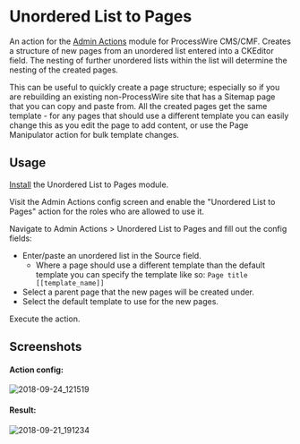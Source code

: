 # Unordered List to Pages

An action for the [Admin Actions](https://modules.processwire.com/modules/process-admin-actions/) module for ProcessWire CMS/CMF. Creates a structure of new pages from an unordered list entered into a CKEditor field. The nesting of further unordered lists within the list will determine the nesting of the created pages.

This can be useful to quickly create a page structure; especially so if you are rebuilding an existing non-ProcessWire site that has a Sitemap page that you can copy and paste from. All the created pages get the same template - for any pages that should use a different template you can easily change this as you edit the page to add content, or use the Page Manipulator action for bulk template changes.

## Usage

[Install](http://modules.processwire.com/install-uninstall/) the Unordered List to Pages module.

Visit the Admin Actions config screen and enable the "Unordered List to Pages" action for the roles who are allowed to use it.

Navigate to Admin Actions > Unordered List to Pages and fill out the config fields:

* Enter/paste an unordered list in the Source field.
    * Where a page should use a different template than the default template you can specify the template like so: `Page title [[template_name]]`
* Select a parent page that the new pages will be created under.
* Select the default template to use for the new pages.

Execute the action.

## Screenshots

#### Action config:
![2018-09-24_121519](https://user-images.githubusercontent.com/1538852/45934536-8e4a6b00-bff3-11e8-8440-99d6f4b1e436.png)

#### Result:
![2018-09-21_191234](https://user-images.githubusercontent.com/1538852/45934539-93a7b580-bff3-11e8-875f-bc83b73e0e88.png)
